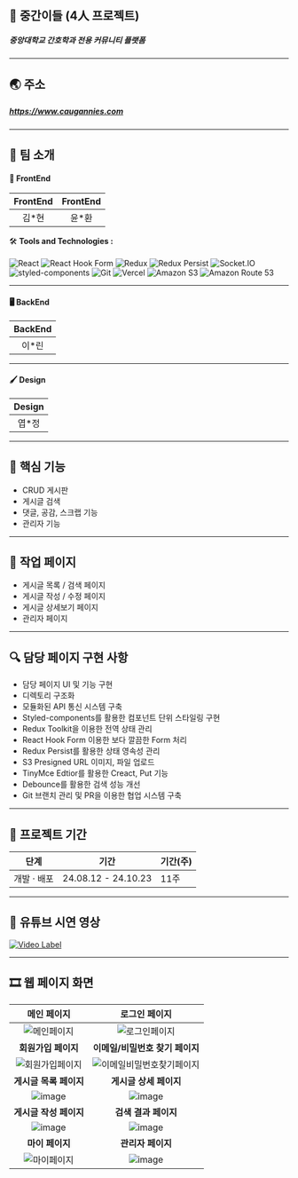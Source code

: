 ## 📝 중간이들 (4人 프로젝트)

##### 중앙대학교 간호학과 전용 커뮤니티 플랫폼

---

## 🌏 주소

##### <https://www.caugannies.com>

---

## 👥 팀 소개

#### 🎨 FrontEnd

| FrontEnd | FrontEnd |
| :------: | :------: |
|  김\*현  |  윤\*환  |

🛠️ **Tools and Technologies :** <br><br>
![React](https://img.shields.io/badge/React-%2320232a.svg?style=for-the-badge&logo=react&logoColor=%2361DAFB)
![React Hook Form](https://img.shields.io/badge/react--hook--form-EC5990?style=for-the-badge&logo=reacthookform&logoColor=white)
![Redux](https://img.shields.io/badge/Redux-%23593d88.svg?style=for-the-badge&logo=redux&logoColor=white)
![Redux Persist](https://img.shields.io/badge/Redux_Persist-%23593d88.svg?style=for-the-badge&logo=redux&logoColor=white)
![Socket.IO](https://img.shields.io/badge/Socket.io-black?style=for-the-badge&logo=socket.io&badgeColor=010101)
![styled-components](https://img.shields.io/badge/styled--components-DB7093?style=for-the-badge&logo=styled-components&logoColor=white)
![Git](https://img.shields.io/badge/Git-%23F05033.svg?style=for-the-badge&logo=git&logoColor=white)
![Vercel](https://img.shields.io/badge/Vercel-%23000000.svg?style=for-the-badge&logo=vercel&logoColor=white)
![Amazon S3](https://img.shields.io/badge/Amazon%20S3-569A31?style=for-the-badge&logo=amazon-s3&logoColor=white)
![Amazon Route 53](https://img.shields.io/badge/Amazon%20Route%2053-4053D6?style=for-the-badge&logo=amazon-aws&logoColor=white)

---

#### 🖥 BackEnd

| BackEnd |
| :-----: |
| 이\*린  |

---

#### 🖌️ Design

| Design |
| :----: |
| 엽\*정 |

---

## 🔑 핵심 기능

- CRUD 게시판
- 게시글 검색
- 댓글, 공감, 스크랩 기능
- 관리자 기능

---

## 📑 작업 페이지

- 게시글 목록 / 검색 페이지
- 게시글 작성 / 수정 페이지
- 게시글 상세보기 페이지
- 관리자 페이지

---

## 🔍 담당 페이지 구현 사항

- 담당 페이지 UI 및 기능 구현
- 디렉토리 구조화
- 모듈화된 API 통신 시스템 구축
- Styled-components를 활용한 컴포넌트 단위 스타일링 구현
- Redux Toolkit을 이용한 전역 상태 관리
- React Hook Form 이용한 보다 깔끔한 Form 처리
- Redux Persist를 활용한 상태 영속성 관리
- S3 Presigned URL 이미지, 파일 업로드
- TinyMce Edtior를 활용한 Creact, Put 기능
- Debounce를 활용한 검색 성능 개선
- Git 브랜치 관리 및 PR을 이용한 협업 시스템 구축

---

## 📅 프로젝트 기간

  | 단계           | 기간                  | 기간(주) |
  |----------------|-----------------------|----------|
  | 개발 · 배포     | 24.08.12 - 24.10.23    | 11주      |


---

## 🎥 유튜브 시연 영상 
[![Video Label](http://img.youtube.com/vi/XeknnOg0EK0/0.jpg)](https://youtu.be/XeknnOg0EK0?si=_IMPBy3Xl3B8AaCj)

---

## 🎞 웹 페이지 화면

| **메인 페이지**                                                                                                     | **로그인 페이지**                                                                                                     |
  | :-----------------------------------------------------------------------------------------------------------------------------------------------------------: | :-----------------------------------------------------------------------------------------------------------------------------------------------------------: |
| ![메인페이지](https://github.com/user-attachments/assets/ae12b36f-995a-47c7-b4a9-3bdd3d680d6c)                         | ![로그인페이지](https://github.com/user-attachments/assets/58e37337-ed06-4274-89b4-5c85bf1d7878)                     |
| <b><div style="text-align: center;">회원가입 페이지</div></b>                                                                                                   | **이메일/비밀번호 찾기 페이지**                                                                                         |
| ![회원가입페이지](https://github.com/user-attachments/assets/b204de76-bee5-4394-a669-dd4a84983c4e)                     | ![이메일비밀번호찾기페이지](https://github.com/user-attachments/assets/abdd9e24-8de7-446e-ab11-cc6205cf5953)           |
| **게시글 목록 페이지**                                                                                                  | **게시글 상세 페이지**                                                                                                 |
| ![image](https://github.com/user-attachments/assets/df707c98-ffeb-4203-9b08-0082639d9e16)                              | ![image](https://github.com/user-attachments/assets/c443d419-e582-474c-b597-d3d896985eaf)                             |
| **게시글 작성 페이지**                                                                                                  | **검색 결과 페이지**                                                                                                  |
| ![image](https://github.com/user-attachments/assets/f195c93e-b927-48c9-90d1-afb071bb53db)                              | ![image](https://github.com/user-attachments/assets/f246c904-0f39-4985-b122-f5340981505c)                             |
| **마이 페이지**                                                                                                         | **관리자 페이지**                                                                                                     |
| ![마이페이지](https://github.com/user-attachments/assets/6f86c668-a7b3-44c4-b8e9-bb66da0f4f01)                         | ![image](https://github.com/user-attachments/assets/c86653f9-1b9d-4847-a225-47f52fb814c6)                                                                                                                       |


